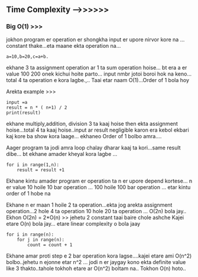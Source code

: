 ## Time Complexity —->>>>>>
### Big O(1) >>> 
jokhon program er operation er shongkha input er upore nirvor kore na …constant thake…eta maane ekta operation na…

```
a=10,b=20,c=a+b.
``` 
ekhane 3 ta assignment operation ar 1 ta sum operation hoise… bt era a er value 100 200 onek kichui hoite parto… input nmbr jotoi boroi hok na keno…total 4 ta operation e kora lagbe.,.. Taai etar naam O(1)...Order of 1 bola hoy

Arekta example >>>  
```
input =a 
result = n * ( n+1) / 2 
print(result) 
```
 ekhane multiply,addition, division 3 ta kaaj hoise then ekta assignment hoise…total 4 ta kaaj hoise..input ar result negligible karon era kebol ekbari kaj kore ba show kora laage… ekhaneo Order of 1 bolbo amra….

Aager program ta jodi amra loop chalay dharar kaaj ta kori…same result dibe… bt ekhane amader kheyal kora lagbe …
```
for i in range(1,n): 
    result = result +1
```   
Ekhane kintu amader program er operation ta n er upore depend kortese… n er value 10 hoile 10 bar operation … 100 hoile 100 bar operation … etar kintu order of 1 hobe na

Ekhane n er maan 1 hoile 2 ta operation…ekta jog arekta assignment operation…2 hole 4 ta operation 10 hole 20 ta operation … O(2n) bola jay.. 
Ekhon 
O(2n) = 2*O(n) >> jehetu 2 constant taai baire chole ashche
Kajei etare O(n) bola jay… etare linear complexity  o bola jaay

```
for i in range(n):
	for j in range(n):
		count = count + 1
```

Ekhane amar proti step e 2 bar operation kora lagse….kajei etare ami O(n^2) bolbo..jehetu n ejonne etar n^2 … jodi n er jaygay kono ekta definite value like 3 thakto..tahole tokhoh etare ar O(n^2) boltam na.. Tokhon O(n) hoto..
